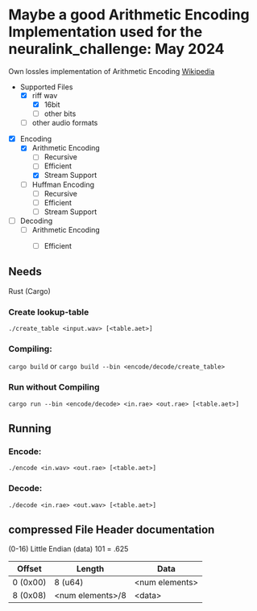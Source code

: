 # Maybe a good Arithmetic Encoding Implementation used for the neuralink_challenge: May 2024

Own lossles implementation of Arithmetic Encoding [Wikipedia](https://en.wikipedia.org/wiki/Arithmetic_coding)
- Supported Files
  - [x] riff wav
    - [x] 16bit
    - [ ] other bits
  - [ ] other audio formats
-  [x] Encoding
   - [x] Arithmetic Encoding
     - [ ] Recursive
     - [ ] Efficient
     - [x] Stream Support
   - [ ] Huffman Encoding
     - [ ] Recursive
     - [ ] Efficient
     - [ ] Stream Support
-  [ ] Decoding
   - [ ] Arithmetic Encoding
     - [ ] Efficient


## Needs
Rust (Cargo)

### Create lookup-table

```./create_table <input.wav> [<table.aet>]```

### Compiling:
```cargo build``` or ```cargo build --bin <encode/decode/create_table>```

### Run without Compiling
```cargo run --bin <encode/decode> <in.rae> <out.rae> [<table.aet>]```

## Running
### Encode:
```
./encode <in.wav> <out.rae> [<table.aet>]
```
### Decode:
```
./decode <in.rae> <out.wav> [<table.aet>]
```

## compressed File Header documentation

(0-16) Little Endian
(data) 101 = .625

| Offset				  | Length              | Data              |
|-----------------|---------------------|-------------------|
| 0 	(0x00)			|	8 (u64)             |	\<num elements\>  |
| 8 	(0x08)			| \<num elements\>/8  | \<data\>          |